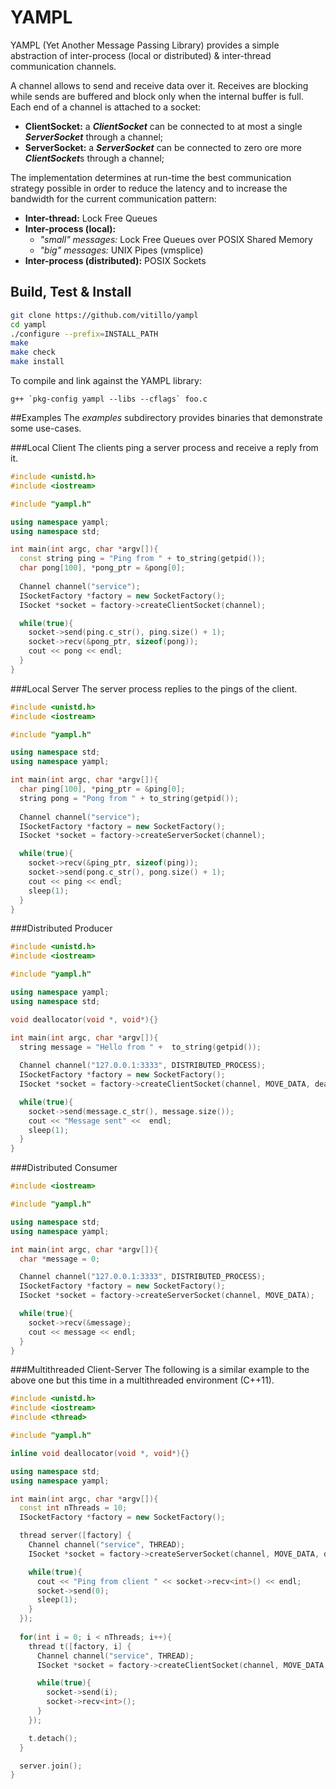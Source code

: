 # YAMPL

YAMPL (Yet Another Message Passing Library) provides a simple abstraction of inter-process (local or distributed) & inter-thread communication channels.

A channel allows to send and receive data over it. Receives are blocking while sends are buffered and block only when the internal buffer is full. Each end of a channel is attached to a socket:
* **ClientSocket:**  a ***ClientSocket*** can be connected to at most a single ***ServerSocket*** through a channel;
* **ServerSocket:** a ***ServerSocket*** can be connected to zero ore more ***ClientSocket***s through a channel;

The implementation determines at run-time the best communication strategy possible in order to reduce the latency and to increase the bandwidth for the current communication pattern:
* **Inter-thread:** Lock Free Queues
* **Inter-process (local):**
    * *"small" messages:* Lock Free Queues over POSIX Shared Memory 
    * *"big" messages:* UNIX Pipes (vmsplice)
* **Inter-process (distributed):** POSIX Sockets 

## Build, Test & Install
``` bash
git clone https://github.com/vitillo/yampl
cd yampl
./configure --prefix=INSTALL_PATH
make
make check
make install
```
To compile and link against the YAMPL library:
```
g++ `pkg-config yampl --libs --cflags` foo.c
```

##Examples
The *examples* subdirectory provides binaries that demonstrate some use-cases.

###Local Client
The clients ping a server process and receive a reply from it.

``` c++
#include <unistd.h>
#include <iostream>

#include "yampl.h"

using namespace yampl;
using namespace std;

int main(int argc, char *argv[]){
  const string ping = "Ping from " + to_string(getpid());
  char pong[100], *pong_ptr = &pong[0];
  
  Channel channel("service");
  ISocketFactory *factory = new SocketFactory();
  ISocket *socket = factory->createClientSocket(channel);

  while(true){
    socket->send(ping.c_str(), ping.size() + 1);
    socket->recv(&pong_ptr, sizeof(pong));
    cout << pong << endl;
  }
}
```

###Local Server
The server process replies to the pings of the client.

```c++
#include <unistd.h>
#include <iostream>

#include "yampl.h"

using namespace std;
using namespace yampl;

int main(int argc, char *argv[]){
  char ping[100], *ping_ptr = &ping[0];
  string pong = "Pong from " + to_string(getpid());
  
  Channel channel("service");
  ISocketFactory *factory = new SocketFactory();
  ISocket *socket = factory->createServerSocket(channel);

  while(true){
    socket->recv(&ping_ptr, sizeof(ping));
    socket->send(pong.c_str(), pong.size() + 1);
    cout << ping << endl;
    sleep(1);
  }
}
```

###Distributed Producer
```c++
#include <unistd.h>
#include <iostream>

#include "yampl.h"

using namespace yampl;
using namespace std;

void deallocator(void *, void*){}

int main(int argc, char *argv[]){
  string message = "Hello from " +  to_string(getpid());
  
  Channel channel("127.0.0.1:3333", DISTRIBUTED_PROCESS);
  ISocketFactory *factory = new SocketFactory();
  ISocket *socket = factory->createClientSocket(channel, MOVE_DATA, deallocator);

  while(true){
    socket->send(message.c_str(), message.size());
    cout << "Message sent" <<  endl;
    sleep(1);
  }
}
```

###Distributed Consumer
```c++
#include <iostream>

#include "yampl.h"

using namespace std;
using namespace yampl;

int main(int argc, char *argv[]){
  char *message = 0;

  Channel channel("127.0.0.1:3333", DISTRIBUTED_PROCESS);
  ISocketFactory *factory = new SocketFactory();
  ISocket *socket = factory->createServerSocket(channel, MOVE_DATA);

  while(true){
    socket->recv(&message);
    cout << message << endl;
  }
}
```

###Multithreaded Client-Server
The following is a similar example to the above one but this time in a multithreaded environment (C++11).


```c++
#include <unistd.h>
#include <iostream>
#include <thread>

#include "yampl.h"

inline void deallocator(void *, void*){}

using namespace std;
using namespace yampl;

int main(int argc, char *argv[]){
  const int nThreads = 10;
  ISocketFactory *factory = new SocketFactory();

  thread server([factory] {
    Channel channel("service", THREAD);
    ISocket *socket = factory->createServerSocket(channel, MOVE_DATA, deallocator);

    while(true){
      cout << "Ping from client " << socket->recv<int>() << endl;
      socket->send(0);
      sleep(1);
    }
  });
  
  for(int i = 0; i < nThreads; i++){
    thread t([factory, i] {
      Channel channel("service", THREAD);
      ISocket *socket = factory->createClientSocket(channel, MOVE_DATA, deallocator);

      while(true){
        socket->send(i);
        socket->recv<int>();
      }
    });

    t.detach();
  }

  server.join();
}
```
